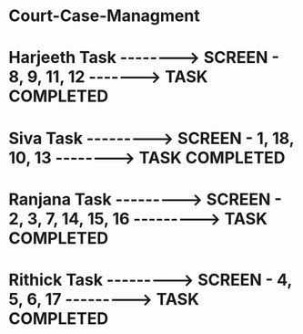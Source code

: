 # Court-Case-Managment





# Harjeeth Task --------> SCREEN - 8, 9, 11, 12 -------> TASK COMPLETED
# Siva Task ---------> SCREEN - 1, 18, 10, 13 --------> TASK COMPLETED
# Ranjana Task ---------> SCREEN - 2, 3, 7, 14, 15, 16 ---------> TASK COMPLETED
# Rithick Task ---------> SCREEN - 4, 5, 6, 17 ---------> TASK COMPLETED